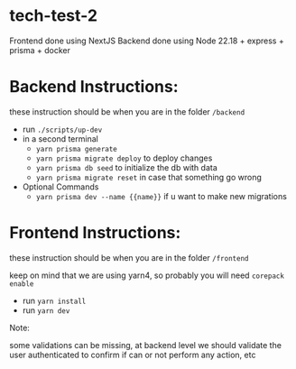 # tech-test-2

Frontend done using NextJS
Backend done using Node 22.18 + express + prisma + docker


# Backend Instructions:

these instruction should be when you are in the folder `/backend`

* run `./scripts/up-dev`
* in a second terminal
  * `yarn prisma generate`
  * `yarn prisma migrate deploy` to deploy changes
  * `yarn prisma db seed` to initialize the db with data
  * `yarn prisma migrate reset` in case that something go wrong
* Optional Commands
  * `yarn prisma dev --name {{name}}` if u want to make new migrations

# Frontend Instructions:

these instruction should be when you are in the folder `/frontend`

keep on mind that we are using yarn4, so probably you will need `corepack enable`

* run `yarn install`
* run `yarn dev`


Note:

some validations can be missing, at backend level we should validate the user authenticated to confirm if can or not perform any action, etc

